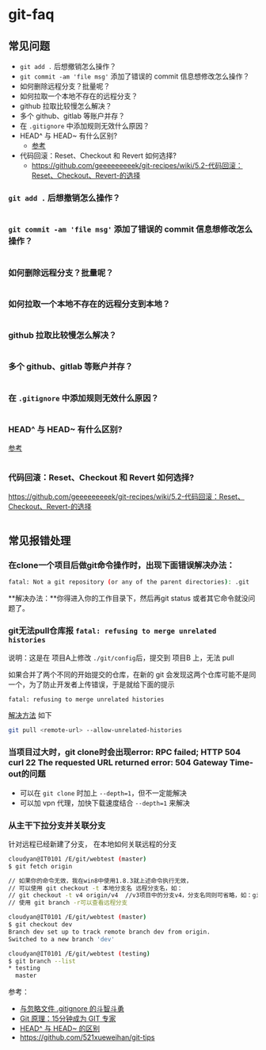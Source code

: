 # git-faq

## 常见问题

- `git add .` 后想撤销怎么操作？
- `git commit -am 'file msg'` 添加了错误的 commit 信息想修改怎么操作？
- 如何删除远程分支？批量呢？
- 如何拉取一个本地不存在的远程分支？
- github 拉取比较慢怎么解决？
- 多个 github、gitlab 等账户并存？
- 在 `.gitignore` 中添加规则无效什么原因？
- HEAD^ 与 HEAD~ 有什么区别?
  - [参考](./git-command)
- 代码回滚：Reset、Checkout 和 Revert 如何选择?
  - https://github.com/geeeeeeeeek/git-recipes/wiki/5.2-代码回滚：Reset、Checkout、Revert-的选择

### `git add .` 后想撤销怎么操作？

```bash

```

### `git commit -am 'file msg'` 添加了错误的 commit 信息想修改怎么操作？

```bash

```

### 如何删除远程分支？批量呢？

```bash

```

### 如何拉取一个本地不存在的远程分支到本地？

```bash

```

### github 拉取比较慢怎么解决？

```bash

```

### 多个 github、gitlab 等账户并存？

```bash

```

### 在 `.gitignore` 中添加规则无效什么原因？

```bash

```

### HEAD^ 与 HEAD~ 有什么区别?

[参考](./git-command)

```bash

```

### 代码回滚：Reset、Checkout 和 Revert 如何选择?

https://github.com/geeeeeeeeek/git-recipes/wiki/5.2-代码回滚：Reset、Checkout、Revert-的选择

```bash

```

## 常见报错处理

### 在clone一个项目后做git命令操作时，出现下面错误解决办法：

```bash
fatal: Not a git repository (or any of the parent directories): .git
```

**解决办法：**你得进入你的工作目录下，然后再git status 或者其它命令就没问题了。

### git无法pull仓库报 `fatal: refusing to merge unrelated histories`

说明：这是在 项目A上修改 `./git/config`后，提交到 项目B 上，无法 pull

如果合并了两个不同的开始提交的仓库，在新的 git 会发现这两个仓库可能不是同一个，为了防止开发者上传错误，于是就给下面的提示

```bash
fatal: refusing to merge unrelated histories
```

[解决方法](https://blog.csdn.net/lindexi_gd/article/details/52554159) 如下

```bash
git pull <remote-url> --allow-unrelated-histories
```

### 当项目过大时，git clone时会出现error: RPC failed; HTTP 504 curl 22 The requested URL returned error: 504 Gateway Time-out的问题

- 可以在 `git clone` 时加上 `--depth=1`，但不一定能解决
- 可以加 vpn 代理，加快下载速度结合 `--depth=1` 来解决

### 从主干下拉分支并关联分支

针对远程已经新建了分支， 在本地如何关联远程的分支

```bash
cloudyan@IT0101 /E/git/webtest (master)
$ git fetch origin

// 如果你的命令无效，我在win8中使用1.8.3就上述命令执行无效，
// 可以使用 git checkout -t 本地分支名 远程分支名，如：
// git checkout -t v4 origin/v4  //v3项目中的分支v4，分支名同则可省略，如：git checkout -t origin/gh-pages
// 使用 git branch -r可以查看远程分支

cloudyan@IT0101 /E/git/webtest (master)
$ git checkout dev
Branch dev set up to track remote branch dev from origin.
Switched to a new branch 'dev'

cloudyan@IT0101 /E/git/webtest (testing)
$ git branch --list
* testing
  master
```

参考：

- [与忽略文件 .gitignore 的斗智斗勇](https://blog.csdn.net/qq_32452623/article/details/75264547)
- [Git 原理：15分钟成为 GIT 专家](https://www.jianshu.com/p/c221f99f0bfd)
- [HEAD^ 与 HEAD~ 的区别](https://stackoverflow.com/questions/2221658/whats-the-difference-between-head-and-head-in-git)
- https://github.com/521xueweihan/git-tips
